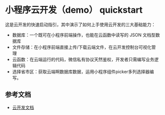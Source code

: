 # 小程序云开发（demo） quickstart

这是云开发的快速启动指引，其中演示了如何上手使用云开发的三大基础能力：

- 数据库：一个既可在小程序前端操作，也能在云函数中读写的 JSON 文档型数据库
- 文件存储：在小程序前端直接上传/下载云端文件，在云开发控制台可视化管理
- 云函数：在云端运行的代码，微信私有协议天然鉴权，开发者只需编写业务逻辑代码
- 选择省市区：获取云端啊数据库数据，运用小程序组件picker多列选择器编写。

## 参考文档

- [云开发文档](https://developers.weixin.qq.com/miniprogram/dev/wxcloud/basis/getting-started.html)

